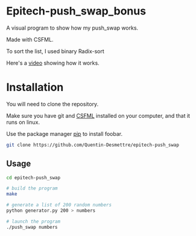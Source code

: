 # Epitech-push_swap_bonus
A visual program to show how my push_swap works.

Made with CSFML.

To sort the list, I used binary Radix-sort

Here's a [video](https://www.youtube.com/watch?v=U8jx_Gt_bD4) showing how it works.

# Installation

You will need to clone the repository.

Make sure you have git and [CSFML](https://www.sfml-dev.org/download/csfml/) installed on your computer, and that it runs on linux.

Use the package manager [pip](https://pip.pypa.io/en/stable/) to install foobar.

```bash
git clone https://github.com/Quentin-Desmettre/epitech-push_swap
```

## Usage

```bash
cd epitech-push_swap

# build the program
make

# generate a list of 200 random numbers
python generator.py 200 > numbers

# launch the program
./push_swap numbers
```
